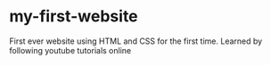 # my-first-website
First ever website using HTML and CSS for the first time. Learned by following youtube tutorials online
